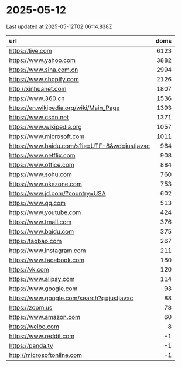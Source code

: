 # 2025-05-12

<!-- BEGIN -->
Last updated at 2025-05-12T02:06:14.838Z

url | doms
:- | -:
https://live.com | 6123
https://www.yahoo.com | 3882
https://www.sina.com.cn | 2994
https://www.shopify.com | 2126
http://xinhuanet.com | 1807
https://www.360.cn | 1536
https://en.wikipedia.org/wiki/Main_Page | 1393
https://www.csdn.net | 1371
https://www.wikipedia.org | 1057
https://www.microsoft.com | 1011
https://www.baidu.com/s?ie=UTF-8&wd=justjavac | 964
https://www.netflix.com | 908
https://www.office.com | 884
https://www.sohu.com | 760
https://www.okezone.com | 753
https://www.jd.com/?country=USA | 602
https://www.qq.com | 513
https://www.youtube.com | 424
https://www.tmall.com | 376
https://www.baidu.com | 375
https://taobao.com | 267
https://www.instagram.com | 211
https://www.facebook.com | 180
https://vk.com | 120
https://www.alipay.com | 114
https://www.google.com | 93
https://www.google.com/search?q=justjavac | 88
https://zoom.us | 78
https://www.amazon.com | 60
https://weibo.com | 8
https://www.reddit.com | -1
https://panda.tv | -1
http://microsoftonline.com | -1
<!-- END -->
